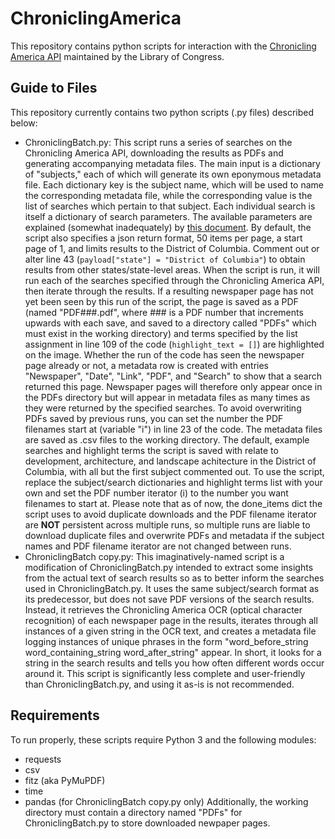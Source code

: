 # ChroniclingAmerica

This repository contains python scripts for interaction with the [Chronicling America API](https://chroniclingamerica.loc.gov/about/api/) maintained by the Library of Congress. 

## Guide to Files

This repository currently contains two python scripts (.py files) described below:
- ChroniclingBatch.py: This script runs a series of searches on the Chronicling America API, downloading the results as PDFs and generating accompanying metadata files. The main input is a dictionary of "subjects," each of which will generate its own eponymous metadata file. Each dictionary key is the subject name, which will be used to name the corresponding metadata file, while the corresponding value is the list of searches which pertain to that subject. Each individual search is itself a dictionary of search parameters. The available parameters are explained (somewhat inadequately) by [this document](https://chroniclingamerica.loc.gov/search/titles/opensearch.xml). By default, the script also specifies a json return format, 50 items per page, a start page of 1, and limits results to the District of Columbia. Comment out or alter line 43 (`payload["state"] = "District of Columbia"`) to obtain results from other states/state-level areas. When the script is run, it will run each of the searches specified through the Chronicling America API, then iterate through the results. If a resulting newspaper page has not yet been seen by this run of the script, the page is saved as a PDF (named "PDF###.pdf", where ### is a PDF number that increments upwards with each save, and saved to a directory called "PDFs" which must exist in the working directory) and terms specified by the list assignment in line 109 of the code (`highlight_text = []`) are highlighted on the image. Whether the run of the code has seen the newspaper page already or not, a metadata row is created with entries "Newspaper", "Date", "Link", "PDF", and "Search" to show that a search returned this page. Newspaper pages will therefore only appear once in the PDFs directory but will appear in metadata files as many times as they were returned by the specified searches. To avoid overwriting PDFs saved by previous runs, you can set the number the PDF filenames start at (variable "i") in line 23 of the code. The metadata files are saved as .csv files to the working directory. The default, example searches and highlight terms the script is saved with relate to development, architecture, and landscape achitecture in the District of Columbia, with all but the first subject commented out. To use the script, replace the subject/search dictionaries and highlight terms list with your own and set the PDF number iterator (i) to the number you want filenames to start at. Please note that as of now, the done_items dict the script uses to avoid duplicate downloads and the PDF filename iterator are **NOT** persistent across multiple runs, so multiple runs are liable to download duplicate files and overwrite PDFs and metadata if the subject names and PDF filename iterator are not changed between runs. 
- ChroniclingBatch copy.py: This imaginatively-named script is a modification of ChroniclingBatch.py intended to extract some insights from the actual text of search results so as to better inform the searches used in ChroniclingBatch.py. It uses the same subject/search format as its predecessor, but does not save PDF versions of the search results. Instead, it retrieves the Chronicling America OCR (optical character recognition) of each newspaper page in the results, iterates through all instances of a given string in the OCR text, and creates a metadata file logging instances of unique phrases in the form "word_before_string word_containing_string word_after_string" appear. In short, it looks for a string in the search results and tells you how often different words occur around it. This script is significantly less complete and user-friendly than ChroniclingBatch.py, and using it as-is is not recommended. 

## Requirements
To run properly, these scripts require Python 3 and the following modules:
- requests
- csv
- fitz (aka PyMuPDF)
- time
- pandas (for ChroniclingBatch copy.py only)
Additionally, the working directory must contain a directory named "PDFs" for ChroniclingBatch.py to store downloaded newpaper pages. 
